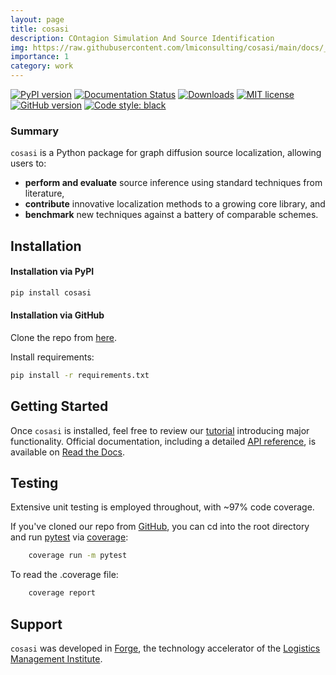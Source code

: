 ```yaml
---
layout: page
title: cosasi
description: COntagion Simulation And Source Identification
img: https://raw.githubusercontent.com/lmiconsulting/cosasi/main/docs/_assets/grasshopper.png
importance: 1
category: work
---
```


[![PyPI version](https://badge.fury.io/py/cosasi.svg)](https://badge.fury.io/py/cosasi) [![Documentation Status](https://readthedocs.org/projects/cosasi/badge/?version=latest)](https://cosasi.readthedocs.io/en/latest/?badge=latest) [![Downloads](https://pepy.tech/badge/cosasi)](https://pepy.tech/project/cosasi) [![MIT license](https://img.shields.io/badge/License-MIT-blue.svg)](https://lbesson.mit-license.org/) [![GitHub version](https://badge.fury.io/gh/lmiconsulting%2Fcosasi.svg)](https://badge.fury.io/gh/lmiconsulting%2Fcosasi)
[![Code style: black](https://img.shields.io/badge/code%20style-black-000000.svg)](https://github.com/psf/black)

### Summary

``cosasi`` is a Python package for graph diffusion source localization, allowing users to:

- **perform and evaluate** source inference using standard techniques from literature,
- **contribute** innovative localization methods to a growing core library, and
- **benchmark** new techniques against a battery of comparable schemes.


## Installation

#### Installation via PyPI
```bash
pip install cosasi
```

#### Installation via GitHub
Clone the repo from [here](https://github.com/lmiconsulting/cosasi).

Install requirements:
```bash
pip install -r requirements.txt
```

## Getting Started
Once `cosasi` is installed, feel free to review our [tutorial](https://cosasi.readthedocs.io/en/latest/tutorial.html) introducing major functionality. Official documentation, including a detailed [API reference](https://cosasi.readthedocs.io/en/latest/apiref.html), is available on [Read the Docs](https://cosasi.readthedocs.io/).

## Testing

Extensive unit testing is employed throughout, with ~97% code coverage.

If you've cloned our repo from [GitHub](https://github.com/lmiconsulting/cosasi), you can cd into the root directory and run [pytest](https://docs.pytest.org/en/7.1.x/contents.html) via [coverage](https://coverage.readthedocs.io/en/6.3.2/):

```bash
    coverage run -m pytest
```

To read the .coverage file:

```bash
    coverage report
```

## Support

`cosasi` was developed in [Forge](https://www.lmi.org/forge), the technology accelerator of the [Logistics Management Institute](https://www.lmi.org/about-lmi).
